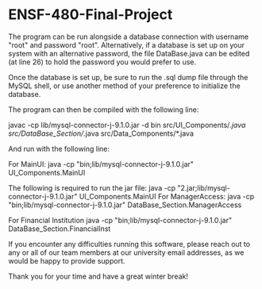 # ENSF-480-Final-Project

The program can be run alongside a database connection with username "root" and password "root".
Alternatively, if a database is set up on your system with an alternative password, 
the file DataBase.java can be edited (at line 26) to hold the password you would prefer to use.

Once the database is set up, be sure to run the .sql dump file through the MySQL shell, or use
another method of your preference to initialize the database.

The program can then be compiled with the following line:

javac -cp lib/mysql-connector-j-9.1.0.jar -d bin src/UI_Components/*.java src/DataBase_Section/*.java src/Data_Components/*.java

And run with the following line:

For MainUI:
java -cp "bin;lib/mysql-connector-j-9.1.0.jar" UI_Components.MainUI

The following is required to run the jar file:
java -cp "2.jar;lib/mysql-connector-j-9.1.0.jar" UI_Components.MainUI
For ManagerAccess:
java -cp "bin;lib/mysql-connector-j-9.1.0.jar" DataBase_Section.ManagerAccess

For Financial Institution
java -cp "bin;lib/mysql-connector-j-9.1.0.jar" DataBase_Section.FinancialInst

If you encounter any difficulties running this software, please reach out to any or all of our
team members at our university email addresses, as we would be happy to provide support.

Thank you for your time and have a great winter break!

